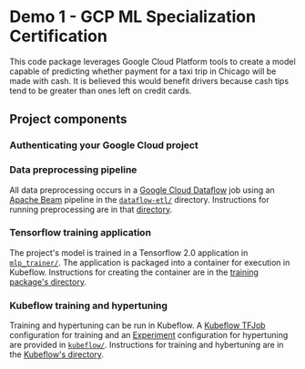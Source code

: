 # Demo 1 - GCP ML Specialization Certification

This code package leverages Google Cloud Platform tools to create a model capable of predicting whether payment for a taxi trip in Chicago  will be made with cash. It is believed this would benefit drivers because cash tips tend to be greater than ones left on credit cards.

## Project components

### Authenticating your Google Cloud project
<to do insert GCP authentication information link here>

### Data preprocessing pipeline

All data preprocessing occurs in a [Google Cloud Dataflow](https://cloud.google.com/dataflow/docs/) job using an [Apache Beam](https://beam.apache.org/) pipeline in the [`dataflow-etl/`](dataflow-etl/) directory. Instructions for running preprocessing are in that [directory](dataflow-etl/README.md).

### Tensorflow training application

The project's model is trained in a Tensorflow 2.0 application in [`mlp_trainer/`](mlp_trainer/). The application is packaged into a container for execution in Kubeflow. Instructions for creating the container are in the [training package's directory](mlp_trainer/README.md).

### Kubeflow training and hypertuning

Training and hypertuning can be run in Kubeflow. A [Kubeflow TFJob](https://www.kubeflow.org/docs/components/training/tftraining/) configuration for training and an [Experiment](https://www.kubeflow.org/docs/components/hyperparameter-tuning/hyperparameter/) configuration for hypertuning are provided in [`kubeflow/`](kubeflow/).
Instructions for training and hybertuning are in the [Kubeflow's directory](kubeflow/README.md).